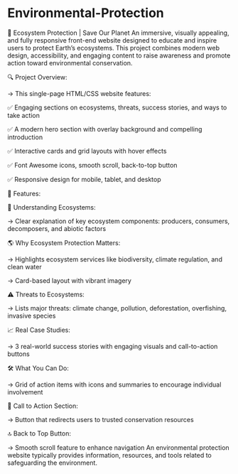 # Environmental-Protection
🌿 Ecosystem Protection | Save Our Planet
An immersive, visually appealing, and fully responsive front-end website designed to educate and inspire users to protect Earth’s ecosystems. This project combines modern web design, accessibility, and engaging content to raise awareness and promote action toward environmental conservation.

🔍 Project Overview:

→ This single-page HTML/CSS website features:

✅ Engaging sections on ecosystems, threats, success stories, and ways to take action

✅ A modern hero section with overlay background and compelling introduction

✅ Interactive cards and grid layouts with hover effects

✅ Font Awesome icons, smooth scroll, back-to-top button

✅ Responsive design for mobile, tablet, and desktop

🎯 Features:

🌱 Understanding Ecosystems:

→ Clear explanation of key ecosystem components: producers, consumers, decomposers, and abiotic factors

🌎 Why Ecosystem Protection Matters:

→ Highlights ecosystem services like biodiversity, climate regulation, and clean water

→ Card-based layout with vibrant imagery

⚠️ Threats to Ecosystems:

→ Lists major threats: climate change, pollution, deforestation, overfishing, invasive species

📈 Real Case Studies:

→ 3 real-world success stories with engaging visuals and call-to-action buttons

🛠️ What You Can Do:

→ Grid of action items with icons and summaries to encourage individual involvement

🎯 Call to Action Section: 

→ Button that redirects users to trusted conservation resources

🔝 Back to Top Button:

→ Smooth scroll feature to enhance navigation
An environmental protection website typically provides information, resources, and tools related to safeguarding the environment.
